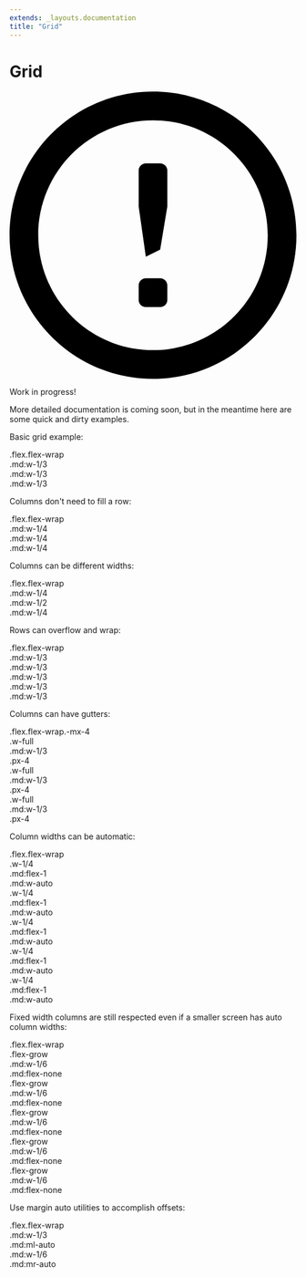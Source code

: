 ```yaml
---
extends: _layouts.documentation
title: "Grid"
---
```


# Grid

<div class="mt-8">
  <div class="bg-blue-lightest border-l-4 border-blue-light rounded-b text-blue-darkest px-4 py-3">
    <div class="flex">
      <div class="py-1">
        <svg class="h-6 w-6 text-blue-light mr-4" xmlns="http://www.w3.org/2000/svg" viewBox="0 0 20 20"><path d="M10 20C4.477 20 0 15.523 0 10S4.477 0 10 0s10 4.477 10 10-4.477 10-10 10zm0-2c4.418 0 8-3.582 8-8s-3.582-8-8-8-8 3.582-8 8 3.582 8 8 8zm-.5-5h1c.276 0 .5.224.5.5v1c0 .276-.224.5-.5.5h-1c-.276 0-.5-.224-.5-.5v-1c0-.276.224-.5.5-.5zm0-8h1c.276 0 .5.224.5.5V8l-.5 3-1 .5L9 8V5.5c0-.276.224-.5.5-.5z"/></svg>
      </div>
      <div>
        <p class="font-semibold">Work in progress!</p>
        <p class="text-sm">More detailed documentation is coming soon, but in the meantime here are some quick and dirty examples.</p>
      </div>
    </div>
  </div>
</div>

Basic grid example:

<div class="bg-smoke-light font-semibold text-sm mb-6">
    <div class="text-slate p-4 leading-none">.flex.flex-wrap</div>
    <div class="flex flex-wrap">
        <div class="w-full md:w-1/3">
            <div class="text-center py-4 bg-slate text-white">
                .md:w-1/3
            </div>
        </div>
        <div class="w-full md:w-1/3">
            <div class="text-center py-4 bg-slate-dark text-white">
                .md:w-1/3
            </div>
        </div>
        <div class="w-full md:w-1/3">
            <div class="text-center py-4 bg-slate text-white">
                .md:w-1/3
            </div>
        </div>
    </div>
</div>

Columns don't need to fill a row:

<div class="bg-smoke-light font-semibold text-sm mb-6">
    <div class="text-slate p-4 leading-none">.flex.flex-wrap</div>
    <div class="flex flex-wrap">
        <div class="w-full md:w-1/4">
            <div class="text-center py-4 bg-slate text-white">
                .md:w-1/4
            </div>
        </div>
        <div class="w-full md:w-1/4">
            <div class="text-center py-4 bg-slate-dark text-white">
                .md:w-1/4
            </div>
        </div>
        <div class="w-full md:w-1/4">
            <div class="text-center py-4 bg-slate text-white">
                .md:w-1/4
            </div>
        </div>
    </div>
</div>


Columns can be different widths:

<div class="bg-smoke-light font-semibold text-sm mb-6">
    <div class="text-slate p-4 leading-none">.flex.flex-wrap</div>
    <div class="flex flex-wrap">
        <div class="w-full md:w-1/4">
            <div class="text-center py-4 bg-slate text-white">
                .md:w-1/4
            </div>
        </div>
        <div class="w-full md:w-1/2">
            <div class="text-center py-4 bg-slate-dark text-white">
                .md:w-1/2
            </div>
        </div>
        <div class="w-full md:w-1/4">
            <div class="text-center py-4 bg-slate text-white">
                .md:w-1/4
            </div>
        </div>
    </div>
</div>


Rows can overflow and wrap:

<div class="bg-smoke-light font-semibold text-sm mb-6">
    <div class="text-slate p-4 leading-none">.flex.flex-wrap</div>
    <div class="flex flex-wrap">
        <div class="w-full md:w-1/3">
            <div class="text-center py-4 bg-slate text-white">
                .md:w-1/3
            </div>
        </div>
        <div class="w-full md:w-1/3">
            <div class="text-center py-4 bg-slate-dark text-white">
                .md:w-1/3
            </div>
        </div>
        <div class="w-full md:w-1/3">
            <div class="text-center py-4 bg-slate text-white">
                .md:w-1/3
            </div>
        </div>
        <div class="w-full md:w-1/3">
            <div class="text-center py-4 bg-slate-dark text-white">
                .md:w-1/3
            </div>
        </div>
        <div class="w-full md:w-1/3">
            <div class="text-center py-4 bg-slate text-white">
                .md:w-1/3
            </div>
        </div>
    </div>
</div>

Columns can have gutters:

<div class="bg-smoke-light font-semibold text-sm mb-6">
    <div class="text-slate p-4 leading-none">.flex.flex-wrap.-mx-4</div>
    <div class="flex flex-wrap -mx-4">
        <div class="w-full md:w-1/3 px-4">
            <div class="text-center py-4 bg-slate text-white">
                <div>.w-full</div>
                <div>.md:w-1/3</div>
                <div>.px-4</div>
            </div>
        </div>
        <div class="w-full md:w-1/3 px-4">
            <div class="text-center py-4 bg-slate-dark text-white">
                <div>.w-full</div>
                <div>.md:w-1/3</div>
                <div>.px-4</div>
            </div>
        </div>
        <div class="w-full md:w-1/3 px-4">
            <div class="text-center py-4 bg-slate text-white">
                <div>.w-full</div>
                <div>.md:w-1/3</div>
                <div>.px-4</div>
            </div>
        </div>
    </div>
</div>


Column widths can be automatic:

<div class="bg-smoke-light font-semibold text-sm mb-6">
    <div class="text-slate p-4 leading-none">.flex.flex-wrap</div>
    <div class="flex flex-wrap">
        <div class="w-1/4 md:flex-1 md:w-auto">
            <div class="text-center py-4 bg-slate text-white">
                <div>.w-1/4</div>
                <div>.md:flex-1</div>
                <div>.md:w-auto</div>
            </div>
        </div>
        <div class="w-1/4 md:flex-1 md:w-auto">
            <div class="text-center py-4 bg-slate-dark text-white">
                <div>.w-1/4</div>
                <div>.md:flex-1</div>
                <div>.md:w-auto</div>
            </div>
        </div>
        <div class="w-1/4 md:flex-1 md:w-auto">
            <div class="text-center py-4 bg-slate text-white">
                <div>.w-1/4</div>
                <div>.md:flex-1</div>
                <div>.md:w-auto</div>
            </div>
        </div>
        <div class="w-1/4 md:flex-1 md:w-auto">
            <div class="text-center py-4 bg-slate-dark text-white">
                <div>.w-1/4</div>
                <div>.md:flex-1</div>
                <div>.md:w-auto</div>
            </div>
        </div>
        <div class="w-1/4 md:flex-1 md:w-auto">
            <div class="text-center py-4 bg-slate text-white">
                <div>.w-1/4</div>
                <div>.md:flex-1</div>
                <div>.md:w-auto</div>
            </div>
        </div>
    </div>
</div>

Fixed width columns are still respected even if a smaller screen has auto column widths:

<div class="bg-smoke-light font-semibold text-sm mb-6">
    <div class="text-slate p-4 leading-none">.flex.flex-wrap</div>
    <div class="flex flex-wrap">
        <div class="flex-grow md:w-1/6 md:flex-none">
            <div class="text-center py-4 bg-slate text-white">
                <div>.flex-grow</div>
                <div>.md:w-1/6</div>
                <div>.md:flex-none</div>
            </div>
        </div>
        <div class="flex-grow md:w-1/6 md:flex-none">
            <div class="text-center py-4 bg-slate-dark text-white">
                <div>.flex-grow</div>
                <div>.md:w-1/6</div>
                <div>.md:flex-none</div>
            </div>
        </div>
        <div class="flex-grow md:w-1/6 md:flex-none">
            <div class="text-center py-4 bg-slate text-white">
                <div>.flex-grow</div>
                <div>.md:w-1/6</div>
                <div>.md:flex-none</div>
            </div>
        </div>
        <div class="flex-grow md:w-1/6 md:flex-none">
            <div class="text-center py-4 bg-slate-dark text-white">
                <div>.flex-grow</div>
                <div>.md:w-1/6</div>
                <div>.md:flex-none</div>
            </div>
        </div>
        <div class="flex-grow md:w-1/6 md:flex-none">
            <div class="text-center py-4 bg-slate text-white">
                <div>.flex-grow</div>
                <div>.md:w-1/6</div>
                <div>.md:flex-none</div>
            </div>
        </div>
    </div>
</div>


Use margin auto utilities to accomplish offsets:

<div class="bg-smoke-light font-semibold text-sm mb-6">
    <div class="text-slate p-4 leading-none">.flex.flex-wrap</div>
    <div class="flex flex-wrap">
        <div class="w-full md:w-1/3 md:ml-auto">
            <div class="text-center py-4 bg-slate-dark text-white">
                <div>.md:w-1/3</div>
                <div>.md:ml-auto</div>
            </div>
        </div>
        <div class="w-full md:w-1/3 md:mr-auto">
            <div class="text-center py-4 bg-slate text-white">
                <div>.md:w-1/6</div>
                <div>.md:mr-auto</div>
            </div>
        </div>
    </div>
</div>
